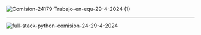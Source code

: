
![Comision-24179-Trabajo-en-equ-29-4-2024 (1)](https://github.com/AndreaLlavel/Comision24179-FSP-4/assets/112596102/ae68334e-1902-42b0-bb17-c9fa0ec88463)


<hr>

![full-stack-python-comision-24-29-4-2024](https://github.com/AndreaLlavel/Comision24179-FSP-4/assets/112596102/0c7180d1-fe2c-404d-8af6-4f3e6aece14b)

